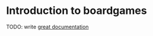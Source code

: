 # Introduction to boardgames

TODO: write [great documentation](http://jacobian.org/writing/what-to-write/)
